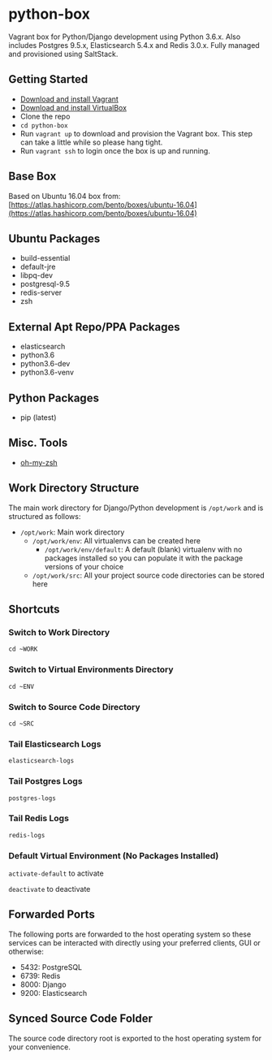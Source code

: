 # python-box
Vagrant box for Python/Django development using Python 3.6.x. Also includes Postgres 9.5.x, Elasticsearch 5.4.x and Redis 3.0.x. Fully managed and provisioned using SaltStack.

## Getting Started
- [Download and install Vagrant](https://www.vagrantup.com/downloads.html)
- [Download and install VirtualBox](https://www.virtualbox.org/wiki/Downloads)
- Clone the repo
- `cd python-box`
- Run `vagrant up` to download and provision the Vagrant box. This step can take a little while so please hang tight.
- Run `vagrant ssh` to login once the box is up and running.

## Base Box
Based on Ubuntu 16.04 box from: [https://atlas.hashicorp.com/bento/boxes/ubuntu-16.04](https://atlas.hashicorp.com/bento/boxes/ubuntu-16.04)

## Ubuntu Packages
- build-essential
- default-jre
- libpq-dev
- postgresql-9.5
- redis-server
- zsh

## External Apt Repo/PPA Packages
- elasticsearch
- python3.6
- python3.6-dev
- python3.6-venv

## Python Packages
- pip (latest)

## Misc. Tools
- [oh-my-zsh](https://github.com/robbyrussell/oh-my-zsh)

## Work Directory Structure
The main work directory for Django/Python development is `/opt/work` and is structured as follows:

- `/opt/work`: Main work directory
  - `/opt/work/env`: All virtualenvs can be created here
    - `/opt/work/env/default`: A default (blank) virtualenv with no packages installed so you can populate it with the package versions of your choice
  - `/opt/work/src`: All your project source code directories can be stored here

## Shortcuts
### Switch to Work Directory
`cd ~WORK`

### Switch to Virtual Environments Directory
`cd ~ENV`

### Switch to Source Code Directory
`cd ~SRC`

### Tail Elasticsearch Logs
`elasticsearch-logs`

### Tail Postgres Logs
`postgres-logs`

### Tail Redis Logs
`redis-logs`

### Default Virtual Environment (No Packages Installed)
`activate-default` to activate

`deactivate` to deactivate

## Forwarded Ports
The following ports are forwarded to the host operating system so these services can be interacted with directly using your preferred clients, GUI or otherwise:

- 5432: PostgreSQL
- 6739: Redis
- 8000: Django
- 9200: Elasticsearch

## Synced Source Code Folder
The source code directory root is exported to the host operating system for your convenience.
